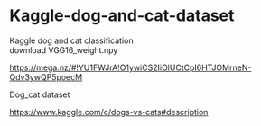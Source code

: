 # Kaggle-dog-and-cat-dataset
Kaggle dog and cat classification  
download VGG16_weight.npy  
  
  https://mega.nz/#!YU1FWJrA!O1ywiCS2IiOlUCtCpI6HTJOMrneN-Qdv3ywQP5poecM  
  
Dog_cat dataset  
  
  https://www.kaggle.com/c/dogs-vs-cats#description 
    
